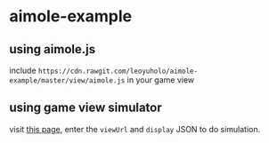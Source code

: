 # aimole-example

## using aimole.js
include `https://cdn.rawgit.com/leoyuholo/aimole-example/master/view/aimole.js` in your game view

## using game view simulator
visit [this page](https://cdn.rawgit.com/leoyuholo/aimole-example/master/view/iframe.html), enter the `viewUrl` and `display` JSON to do simulation.
